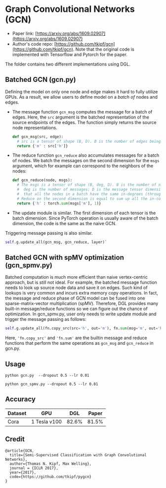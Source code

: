 Graph Convolutional Networks (GCN)
============

- Paper link: [https://arxiv.org/abs/1609.02907](https://arxiv.org/abs/1609.02907)
- Author's code repo: [https://github.com/tkipf/gcn](https://github.com/tkipf/gcn). Note that the original code is 
implemented with Tensorflow and Pytorch  for the paper. 

The folder contains two different implementations using DGL.

Batched GCN (gcn.py)
-----------
Defining the model on only one node and edge makes it hard to fully utilize GPUs. As a result, we allow users to define model on a *batch of* nodes and edges.

* The message function `gcn_msg` computes the message for a batch of edges. Here, the `src` argument is the batched representation of the source endpoints of the edges. The function simply returns the source node representations.
  ```python
  def gcn_msg(src, edge):
    # src is a tensor of shape (B, D). B is the number of edges being batched.
    return {'m' : src['h']}
  ```
* The reduce function `gcn_reduce` also accumulates messages for a batch of nodes. We batch the messages on the second dimension for the `msgs` argument, 
which for example can correspond to the neighbors of the nodes:
  ```python
  def gcn_reduce(node, msgs):
    # The msgs is a tensor of shape (B, deg, D). B is the number of nodes in the batch;
    #  deg is the number of messages; D is the message tensor dimension. DGL gaurantees
    #  that all the nodes in a batch have the same in-degrees (through "degree-bucketing").
    # Reduce on the second dimension is equal to sum up all the in-coming messages.
    return {'h' : torch.sum(msgs['m'], 1)}
  ```
* The update module is similar. The first dimension of each tensor is the batch dimension. Since PyTorch operation is usually aware of the batch dimension, the code is the same as the naive GCN.

Triggering message passing is also similar. 
```python
self.g.update_all(gcn_msg, gcn_reduce, layer)`
```

Batched GCN with spMV optimization (gcn_spmv.py)
-----------
Batched computation is much more efficient than naive vertex-centric approach, but is still not ideal. For example, the batched message function needs to look up source node data and save it on edges. Such kind of lookups is very common and incurs extra memory copy operations. In fact, the message and reduce phase of GCN model can be fused into one sparse-matrix-vector multiplication (spMV). Therefore, DGL provides many built-in message/reduce functions so we can figure out the chance of optimization. In gcn_spmv.py, user only needs to write update module and trigger the message passing as follows:
```python
self.g.update_all(fn.copy_src(src='h', out='m'), fn.sum(msg='m', out='h'), layer)
```
Here, `'fn.copy_src'` and `'fn.sum'` are the builtin message and reduce functions that perform the same operations as `gcn_msg` and `gcn_reduce` in gcn.py.

Usage
----------

```
python gcn.py  --dropout 0.5 --lr 0.01
```

```
python gcn_spmv.py --dropout 0.5 --lr 0.01

```

Accuracy
-----------


| Dataset                | GPU    |  DGL  |   Paper      | 
| ----------------------- |:--------:|:--------: | :--------: |
|  Cora      | 1 Tesla v100  | 82.6%   |  81.5%   |


Credit
-----------

```
@article{GCN,
  title={Semi-Supervised Classification with Graph Convolutional Networks},
  author={Thomas N. Kipf, Max Welling},
  journal = {ICLR 2017},
  year={2017},
  code={https://github.com/tkipf/pygcn}
}
```




